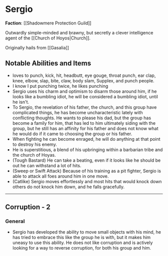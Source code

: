 # Sergio

**Faction**: [[Shadowmere Protection Guild]]

Outwardly simple-minded and brawny, but secretly a clever intelligence agent of the [[Church of Hoyos|Church]].

Originally hails from [[Gasalia]]
## Notable Abilities and Items

- loves to punch, kick, hit, headbutt, eye gouge, throat punch, ear clap, knee, elbow, slap, bite, claw, body slam, Supplex, and punch people.
- I know I put punching twice, he likes punching
- Sergio uses his charm and optimism to disarm those around him, if he looks like a bumbling idiot, he will be considered a bumbling idiot, until he isn't.
- To Sergio, the revelation of his father, the church, and this group have complicated things, he has become uncharacteristic lately with conflicting thoughts. He wants to please his dad, but the group has become a family for him, that has led to him ultimately siding with the group, but he still has an affinity for his father and does not know what he would do if it came to choosing the group or his father.
- When fighting he can become enraged, he will do anything at that point to destroy his enemy.
- He is superstitious, a blend of his upbringing within a barbarian tribe and the church of Hoyas.
- (Tough Bastard) He can take a beating, even if it looks like he should be out he can withstand a lot of hits.
- (Sweep or Swift Attack) Because of his training as a pit fighter, Sergio is able to attack all foes around him in one move.
- (Catlike) Sergio moves effortlessly and most hits that would knock down others do not knock him down, and he falls gracefully.

---
## Corruption - 2

### General

- Sergio has developed the ability to move small objects with his mind, he has tried to embrace this like the group he is with, but it makes him uneasy to use this ability. He does not like corruption and is actively looking for a way to reverse corruption, for both his group and him.

